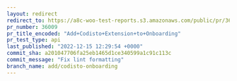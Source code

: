 ```yaml
---
layout: redirect
redirect_to: https://a8c-woo-test-reports.s3.amazonaws.com/public/pr/36009/api/index.html
pr_number: 36009
pr_title_encoded: "Add+Codisto+Extension+to+Onboarding"
pr_test_type: api
last_published: "2022-12-15 12:29:54 +0000"
commit_sha: a201047706fa25eb1465d1ce340599a1c91c113c
commit_message: "Fix lint formatting"
branch_name: add/codisto-onboarding
---
```

